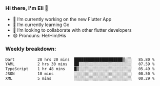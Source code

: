 ### Hi there, I'm Eli 👋
- 🔭 I’m currently working on the new Flutter App
- 🌱 I’m currently learning Go
- 🦄 I’m looking to collaborate with other flutter developers
- 😄 Pronouns: He/Him/His

### Weekly breakdown:
<!--START_SECTION:waka-->

```txt
Dart          28 hrs 20 mins  █████████████████████▒░░░   85.80 %
YAML          2 hrs 30 mins   ██░░░░░░░░░░░░░░░░░░░░░░░   07.59 %
TypeScript    1 hr 48 mins    █▒░░░░░░░░░░░░░░░░░░░░░░░   05.49 %
JSON          10 mins         ░░░░░░░░░░░░░░░░░░░░░░░░░   00.50 %
XML           5 mins          ░░░░░░░░░░░░░░░░░░░░░░░░░   00.29 %
```

<!--END_SECTION:waka-->
